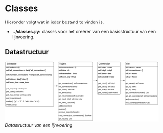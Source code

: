 # Classes

Hieronder volgt wat in ieder bestand te vinden is.

- **../classes.py:** classes voor het creëren van een basisstructuur van een lijnvoering.

## Datastructuur
![Datastructuur](https://github.com/StefanvdBerg00/BetaRail/blob/master/images/datastructure.PNG) *Datastructuur van een lijnvoering*
